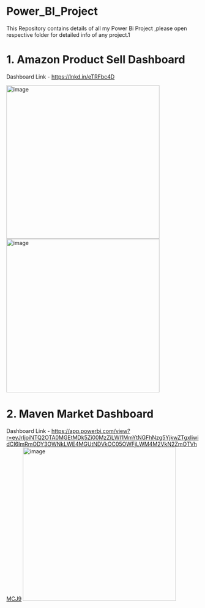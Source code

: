 # Power_BI_Project

This Repository contains details of all my Power Bi Project ,please open respective folder for detailed info of any project.1

# 1. Amazon Product Sell Dashboard # 
Dashboard Link - https://lnkd.in/eTRFbc4D

<img width="400" alt="image" src="https://github.com/jyoti-1233/Power_BI_Projects/assets/131963970/db0ba3a6-2b97-49b0-8e1e-af5934213eca"> <img width="400" alt="image" src="https://github.com/jyoti-1233/Power_BI_Projects/assets/131963970/5323ab84-b09a-4c50-99bf-14f070e7f590">


# 2. Maven Market Dashboard # 
Dashboard Link - https://app.powerbi.com/view?r=eyJrIjoiNTQ2OTA0MGEtMDk5Zi00MzZiLWI1MmYtNGFhNzg5YjkwZTgxIiwidCI6ImRmODY3OWNkLWE4MGUtNDVkOC05OWFjLWM4M2VkN2ZmOTVhMCJ9
<img width="400" alt="image" src="https://github.com/jyoti-1233/Power_BI_Projects/assets/131963970/8a56238e-c84d-44a5-aa35-3f08cc8fd77c">


